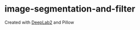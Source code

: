 # image-segmentation-and-filter
Created with [DeepLab2](https://github.com/google-research/deeplab2) and Pillow
